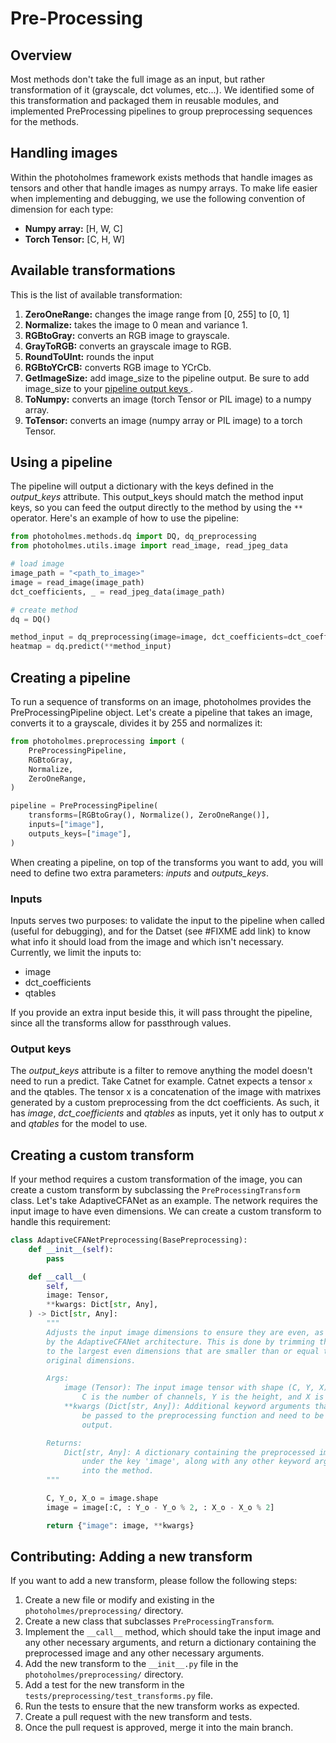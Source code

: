 # Pre-Processing

## Overview

Most methods don't take the full image as an input, but rather transformation of it
(grayscale, dct volumes, etc...).  We identified some of this transformation and
packaged them in reusable modules, and implemented PreProcessing pipelines to group
preprocessing sequences for the methods.

## Handling images

Within the photoholmes framework exists methods that handle images as tensors and
other that handle images as numpy arrays. To make life easier when implementing and 
debugging, we use the following convention of dimension for each type:
- **Numpy array:** [H, W, C]
- **Torch Tensor:** [C, H, W]


## Available transformations

This is the list of available transformation:
1. **ZeroOneRange:** changes the image range from [0, 255] to [0, 1]
2. **Normalize:** takes the image to 0 mean and variance 1.
3. **RGBtoGray:** converts an RGB image to grayscale.
4. **GrayToRGB:** converts an grayscale image to RGB.
5. **RoundToUInt:** rounds the input  
6. **RGBtoYCrCB:** converts RGB image to YCrCb.
7. **GetImageSize:** add image_size to the pipeline output. Be sure to add image_size
to your [ pipeline output keys ](#output-keys).
8. **ToNumpy:** converts an image (torch Tensor or PIL image) to a numpy array.
9. **ToTensor:** converts an image (numpy array or PIL image) to a torch Tensor.

## Using a pipeline

The pipeline will output a dictionary with the keys defined in the _output\_keys_ attribute.
This output_keys should match the method input keys, so you can feed the output directly to the
method by using the `**` operator. Here's an example of how to use the pipeline:
```python
from photoholmes.methods.dq import DQ, dq_preprocessing
from photoholmes.utils.image import read_image, read_jpeg_data

# load image
image_path = "<path_to_image>"
image = read_image(image_path)
dct_coefficients, _ = read_jpeg_data(image_path)

# create method
dq = DQ()

method_input = dq_preprocessing(image=image, dct_coefficients=dct_coefficients)
heatmap = dq.predict(**method_input)
```


## Creating a pipeline

To run a sequence of transforms on an image, photoholmes provides the 
PreProcessingPipeline object. Let's create a pipeline that takes an image, converts
it to a grayscale, divides it by 255 and normalizes it:
```python
from photoholmes.preprocessing import (
    PreProcessingPipeline,
    RGBtoGray,
    Normalize,
    ZeroOneRange,
)

pipeline = PreProcessingPipeline(
    transforms=[RGBtoGray(), Normalize(), ZeroOneRange()],
    inputs=["image"],
    outputs_keys=["image"],
)
```

When creating a pipeline, on top of the transforms you want to add, you will need to 
define two extra parameters: _inputs_ and _outputs_keys_.

### Inputs
Inputs serves two purposes: to validate the input to the pipeline when called (useful
for debugging), and for the Datset (see #FIXME add link) to know what info it should
load from the image and which isn't necessary. Currently, we limit the inputs to:
- image
- dct_coefficients
- qtables

If you provide an extra input beside this, it will pass throught the pipeline, since
all the transforms allow for passthrough values.

### Output keys
The _output\_keys_ attribute is a filter to remove anything the model doesn't need to 
run a predict. Take Catnet for example. Catnet expects a tensor `x` and the qtables. The
tensor x is a concatenation of the image with matrixes generated by a custom preprocessing
from the dct coefficients.
As such, it has _image_, _dct\_coefficients_ and _qtables_ as inputs, yet it only has to
output _x_ and _qtables_ for the model to use. 

## Creating a custom transform

If your method requires a custom transformation of the image, you can create a custom
transform by subclassing the `PreProcessingTransform` class. Let's take AdaptiveCFANet
as an example. The network requires the input image to have even dimensions. We can 
create a custom transform to handle this requirement:
```python
class AdaptiveCFANetPreprocessing(BasePreprocessing):
    def __init__(self):
        pass

    def __call__(
        self,
        image: Tensor,
        **kwargs: Dict[str, Any],
    ) -> Dict[str, Any]:
        """
        Adjusts the input image dimensions to ensure they are even, as required
        by the AdaptiveCFANet architecture. This is done by trimming the image
        to the largest even dimensions that are smaller than or equal to the
        original dimensions.

        Args:
            image (Tensor): The input image tensor with shape (C, Y, X), where
                C is the number of channels, Y is the height, and X is the width.
            **kwargs (Dict[str, Any]): Additional keyword arguments that might
                be passed to the preprocessing function and need to be preserved in the
                output.

        Returns:
            Dict[str, Any]: A dictionary containing the preprocessed image tensor
                under the key 'image', along with any other keyword arguments passed
                into the method.
        """

        C, Y_o, X_o = image.shape
        image = image[:C, : Y_o - Y_o % 2, : X_o - X_o % 2]

        return {"image": image, **kwargs}
```

## Contributing: Adding a new transform

If you want to add a new transform, please follow the following steps:
1. Create a new file or modify and existing in the `photoholmes/preprocessing/` directory.
2. Create a new class that subclasses `PreProcessingTransform`.
3. Implement the `__call__` method, which should take the input image and any other
   necessary arguments, and return a dictionary containing the preprocessed image and
   any other necessary arguments.
4. Add the new transform to the `__init__.py` file in the `photoholmes/preprocessing/`
    directory.
5. Add a test for the new transform in the `tests/preprocessing/test_transforms.py` file.
6. Run the tests to ensure that the new transform works as expected.
7. Create a pull request with the new transform and tests.
8. Once the pull request is approved, merge it into the main branch.
